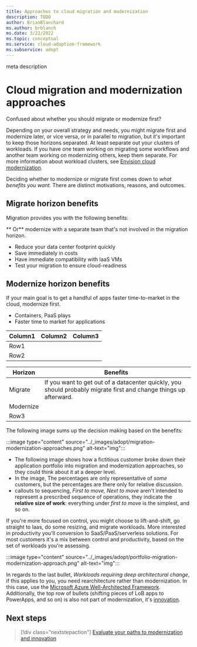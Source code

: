 ```yaml
---
title: Approaches to cloud migration and modernization
description: TODO
author: BrianBlanchard
ms.author: brblanch
ms.date: 3/22/2022
ms.topic: conceptual
ms.service: cloud-adoption-framework
ms.subservice: adopt
---
```

meta description
# Cloud migration and modernization approaches

Confused about whether you should migrate or modernize first? 

Depending on your overall strategy and needs, you might migrate first and modernize later, or vice versa, or in parallel to migration, but it's important to keep those horizons separated. At least separate out your clusters of workloads. If you have one team working on migrating some workflows and another team working on modernizing others, keep them separate. For more information about workload clusters, see [Envision cloud modernization](../modernize/envision-cloud-modernization.md#step-3-define--track-clusters-of-workloads-based-on-the-motivation).

 Deciding whether to modernize or migrate first comes down to *what benefits you want*. There are distinct motivations, reasons, and outcomes.
 
 ## Migrate horizon benefits

 Migration provides you with the following benefits:
 
  ** Or** modernize with a separate team that's not involved in the migration horizon. 
 
- Reduce your data center footprint quickly
- Save immediately in costs
- Have immediate compatibility with IaaS VMs
- Test your migration to ensure cloud-readiness

## Modernize horizon benefits
If your main goal is to get a handful of apps faster time-to-market in the cloud, modernize first.
- Containers, PaaS plays
- Faster time to market for applications


|Column1  |Column2  |Column3  |
|---------|---------|---------|
|Row1     |         |         |
|Row2     |         |         |

|Horizon  |Benefits  |
|---------|---------|
|Migrate   |If you want to get out of a datacenter quickly, you should probably migrate first and change things up afterward.         | 
|Modernize     |         | 
|Row3     |         | 





The following image sums up the decision making based on the benefits:

:::image type="content" source="../_images/adopt/migration-modernization-approaches.png" alt-text="img":::

- The following image shows how a fictitious customer broke down their application portfolio into migration and modernization approaches, so they could think about it at a deeper level.
- In the image, The percentages are only representative of *some* customers, but the percentages are there only for relative discussion.
- callouts to sequencing, *First to move, Next to move* aren't intended to represent a prescribed sequence of operations, they indicate the **relative size of work**: everything under *first to move* is the simplest, and so on. 

If you're more focused on control, you might choose to lift-and-shift, go straight to Iaas, do some resizing, and migrate workloads.
More interested in productivity you'll conversion to SaaS/PaaS/serverless solutions. For most customers it's a mix between control and productivity, based on the set of workloads you're assessing.

:::image type="content" source="../_images/adopt/portfolio-migration-modernization-approach.png" alt-text="img":::

In regards to the last bullet, *Workloads requiring deep architectural change*, if this applies to you, you need rearchitecture rather than modernization. In this case, use the [Microsoft Azure Well-Architected Framework](/azure/architecture/framework/). Additionally, the top row of bullets (shifting pieces of LoB apps to PowerApps, and so on) is also not part of modernization, it's [innovation](../innovate/index.md).





<!--

And the first thing to note if we use this graphic is these percentages are representative of some customers, but the percentages are not the focus area, they're just there for relative discussion and what we see in this is if the customers. More focused on control, we're going to see more of that lift and shift go straight to, as do a little bit of resizing and migrate works if the customer is more interested in productivity, we're going to see more of this conversion too. SAS plays pass, plays pass, and service serverless solutions. Those sorts of things, but for most customers it's a big mix between control and productivity based on the set of workloads they're looking at, and what we tend to see is right here in the middle. Most things in an environment can be moved easily and may even be able to be modernized without a big modernization effort, and I know I've contradicted that thought of horizon separation before, but here we're looking more at the breakdown of. The size or value is more kind of the quantity of things, not necessarily the sequencing.
And then usually what we see in the next largest group to move are things like. High input and output transactional processing systems or regulatory and high business impact systems. Those tend to be a little harder to do any kind of modernization on and migrations. Really, they're. Their forced option a lot of times.
And then there's always a group of things that are hard to move, like your legacy source, control systems, or workloads that can't be modernized. They're going to require deep architectural change, and in this last bullet here on this article, we want to make sure there's some call out that says when we are doing deep architectural change that is not modernization. That's a re-architecture and we want the customer to use the well architected framework.
There are also some other things here where customers have a small percentage of things that they end up taking from a custom line of business app over to power apps. This is outside of modernization as well, and this is dealt with inside of the innovation space. We may see some things like that come up as we talk about Modernize, but
Innovate really is a better home for a lot of those. Those high-level power app conversations at this point, but again, this may be reevaluated. So don't be surprised if that last section of comments around the 15% needs to be edited later.
And then the other thing to be aware of is usually about 35% of any on premises environment gets retired, gets rightsized, gets eliminated during the cloud motion, so these are again rough estimates. But we're kind of breaking down the environment to talk about how different things might be broken up when we're thinking about migration and modernization. So that concludes the article about rationalizing the workloads or migrate modernize approaches.md. -->

## Next steps

> [!div class="nextstepaction"]
> [Evaluate your paths to modernization and innovation](../Evaluate/modernization-economics.md)
